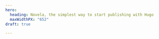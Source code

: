 ```yaml
---
hero:
  heading: Novela, the simplest way to start publishing with Hugo
  maxWidthPX: "652"
draft: true

---
```

